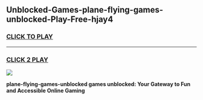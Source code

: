 
## Unblocked-Games-plane-flying-games-unblocked-Play-Free-hjay4
<h3>
<a href="https://premium76.site?title=plane-flying-games-unblocked&ref=15A">CLICK TO PLAY</a></h3>
<hr>

<h3>
<a href="https://premium76.site?title=plane-flying-games-unblocked&ref=15A">CLICK 2 PLAY</a>
  
</h3>

<a href="https://premium76.site?title=plane-flying-games-unblocked&ref=15A"><img src="https://clearcache.store/games.png"></a>


**plane-flying-games-unblocked games unblocked: Your Gateway to Fun and Accessible Online Gaming**
